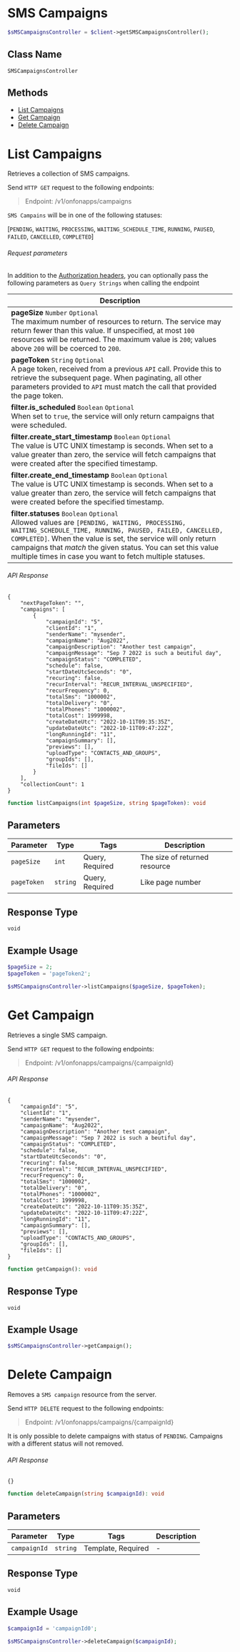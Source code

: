 # SMS Campaigns

```php
$sMSCampaignsController = $client->getSMSCampaignsController();
```

## Class Name

`SMSCampaignsController`

## Methods

* [List Campaigns](../../doc/controllers/sms-campaigns.md#list-campaigns)
* [Get Campaign](../../doc/controllers/sms-campaigns.md#get-campaign)
* [Delete Campaign](../../doc/controllers/sms-campaigns.md#delete-campaign)


# List Campaigns

Retrieves a collection of SMS campaigns.

Send `HTTP GET` request to the following endpoints:

> Endpoint: /v1/onfonapps/campaigns

`SMS Campains` will be in one of the following statuses:

[`PENDING`, `WAITING`, `PROCESSING`, `WAITING_SCHEDULE_TIME`, `RUNNING`, `PAUSED`, `FAILED`, `CANCELLED`, `COMPLETED`]

###### Request parameters

In addition to the [Authorization headers](/docs/request_headers), you can optionally pass the following parameters as `Query Strings` when calling the endpoint

| Description                                                                                                                                                                                                                                                                                                                                             |
| ------------------------------------------------------------------------------------------------------------------------------------------------------------------------------------------------------------------------------------------------------------------------------------------------------------------------------------------------------- |
| **pageSize** `Number` `Optional` <br>The maximum number of resources to return. The service may return fewer than this value. If unspecified, at most `100` resources will be returned. The maximum value is `200`; values above `200` will be coerced to `200`.                                                                                        |
| **pageToken** `String` `Optional` <br>A page token, received from a previous `API` call. Provide this to retrieve the subsequent page. When paginating, all other parameters provided to `API` must match the call that provided the page token.                                                                                                        |
| **filter.is_scheduled** `Boolean` `Optional` <br>When set to `true`, the service will only return campaigns that were scheduled.                                                                                                                                                                                                                        |
| **filter.create_start_timestamp** `Boolean` `Optional` <br>The value is UTC UNIX timestamp is seconds. When set to a value greater than zero, the service will fetch campaigns that were created after the specified timestamp.                                                                                                                         |
| **filter.create_end_timestamp** `Boolean` `Optional` <br>The value is UTC UNIX timestamp is seconds. When set to a value greater than zero, the service will fetch campaigns that were created before the specified timestamp.                                                                                                                          |
| **filter.statuses** `Boolean` `Optional` <br>Allowed values are `[PENDING, WAITING, PROCESSING, WAITING_SCHEDULE_TIME, RUNNING, PAUSED, FAILED, CANCELLED, COMPLETED]`. When the value is set, the service will only return campaigns that _match_ the given status. You can set this value multiple times in case you want to fetch multiple statuses. |

###### API Response

```
{
	"nextPageToken": "",
	"campaigns": [
		{
			"campaignId": "5",
			"clientId": "1",
			"senderName": "mysender",
			"campaignName": "Aug2022",
			"campaignDescription": "Another test campaign",
			"campaignMessage": "Sep 7 2022 is such a beutiful day",
			"campaignStatus": "COMPLETED",
			"schedule": false,
			"startDateUtcSeconds": "0",
			"recuring": false,
			"recurInterval": "RECUR_INTERVAL_UNSPECIFIED",
			"recurFrequency": 0,
			"totalSms": "1000002",
			"totalDelivery": "0",
			"totalPhones": "1000002",
			"totalCost": 1999998,
			"createDateUtc": "2022-10-11T09:35:35Z",
			"updateDateUtc": "2022-10-11T09:47:22Z",
			"longRunningId": "11",
			"campaignSummary": [],
			"previews": [],
			"uploadType": "CONTACTS_AND_GROUPS",
			"groupIds": [],
			"fileIds": []
		}
	],
	"collectionCount": 1
}
```

```php
function listCampaigns(int $pageSize, string $pageToken): void
```

## Parameters

| Parameter | Type | Tags | Description |
|  --- | --- | --- | --- |
| `pageSize` | `int` | Query, Required | The size of returned resource |
| `pageToken` | `string` | Query, Required | Like page number |

## Response Type

`void`

## Example Usage

```php
$pageSize = 2;
$pageToken = 'pageToken2';

$sMSCampaignsController->listCampaigns($pageSize, $pageToken);
```


# Get Campaign

Retrieves a single SMS campaign.

Send `HTTP GET` request to the following endpoints:

> Endpoint: /v1/onfonapps/campaigns/{campaignId}

###### API Response

```
{
    "campaignId": "5",
    "clientId": "1",
    "senderName": "mysender",
    "campaignName": "Aug2022",
    "campaignDescription": "Another test campaign",
    "campaignMessage": "Sep 7 2022 is such a beutiful day",
    "campaignStatus": "COMPLETED",
    "schedule": false,
    "startDateUtcSeconds": "0",
    "recuring": false,
    "recurInterval": "RECUR_INTERVAL_UNSPECIFIED",
    "recurFrequency": 0,
    "totalSms": "1000002",
    "totalDelivery": "0",
    "totalPhones": "1000002",
    "totalCost": 1999998,
    "createDateUtc": "2022-10-11T09:35:35Z",
    "updateDateUtc": "2022-10-11T09:47:22Z",
    "longRunningId": "11",
    "campaignSummary": [],
    "previews": [],
    "uploadType": "CONTACTS_AND_GROUPS",
    "groupIds": [],
    "fileIds": []
}
```

```php
function getCampaign(): void
```

## Response Type

`void`

## Example Usage

```php
$sMSCampaignsController->getCampaign();
```


# Delete Campaign

Removes a `SMS campaign` resource from the server.

Send `HTTP DELETE` request to the following endpoints:

> Endpoint: /v1/onfonapps/campaigns/{campaignId}

It is only possible to delete campaigns with status of `PENDING`. Campaigns with a different status will not removed.

###### API Response

```
{}
```

```php
function deleteCampaign(string $campaignId): void
```

## Parameters

| Parameter | Type | Tags | Description |
|  --- | --- | --- | --- |
| `campaignId` | `string` | Template, Required | - |

## Response Type

`void`

## Example Usage

```php
$campaignId = 'campaignId0';

$sMSCampaignsController->deleteCampaign($campaignId);
```

